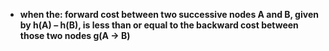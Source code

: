 - **when the:
  forward cost between two successive nodes A and B, given by h(A) – h(B), 
  is less than or equal to the 
  backward cost between those two nodes g(A -> B)**
